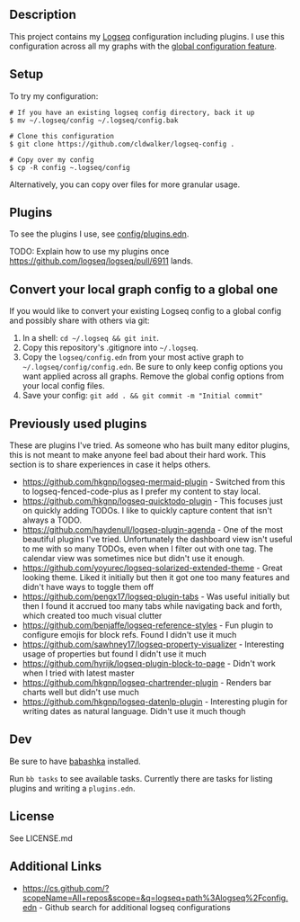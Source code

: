 ## Description

This project contains my [Logseq](https://logseq.com/) configuration including
plugins. I use this configuration across all my graphs with the [global
configuration feature](https://docs.logseq.com/#/page/Global%20configuration).

## Setup

To try my configuration:
```
# If you have an existing logseq config directory, back it up
$ mv ~/.logseq/config ~/.logseq/config.bak

# Clone this configuration
$ git clone https://github.com/cldwalker/logseq-config .

# Copy over my config
$ cp -R config ~.logseq/config
```

Alternatively, you can copy over files for more granular usage.

## Plugins

To see the plugins I use, see [config/plugins.edn](config/plugins.edn).

TODO: Explain how to use my plugins once https://github.com/logseq/logseq/pull/6911 lands.

## Convert your local graph config to a global one

If you would like to convert your existing Logseq config to a global config and
possibly share with others via git:

1. In a shell: `cd ~/.logseq && git init`.
2. Copy this repository's .gitignore into `~/.logseq`.
3. Copy the `logseq/config.edn` from your most active graph to
   `~/.logseq/config/config.edn`. Be sure to only keep config options you want
   applied across all graphs. Remove the global config options from your local
   config files.
4. Save your config: `git add . && git commit -m "Initial commit"`

## Previously used plugins

These are plugins I've tried. As someone who has built many editor plugins, this
is not meant to make anyone feel bad about their hard work. This section is to
share experiences in case it helps others.

* https://github.com/hkgnp/logseq-mermaid-plugin - Switched from this to logseq-fenced-code-plus as I prefer my content to stay local.
* https://github.com/hkgnp/logseq-quicktodo-plugin - This focuses just on quickly adding TODOs. I like to quickly capture content that isn't always a TODO.
* https://github.com/haydenull/logseq-plugin-agenda - One of the most beautiful plugins I've tried. Unfortunately the dashboard view isn't useful to me with so many TODOs, even when I filter out with one tag. The calendar view was sometimes nice but didn't use it enough.
* https://github.com/yoyurec/logseq-solarized-extended-theme - Great looking theme. Liked it initially but then it got one too many features and didn't have ways to toggle them off
* https://github.com/pengx17/logseq-plugin-tabs - Was useful initially but then I found it accrued too many tabs while navigating back and forth, which created too much visual clutter
* https://github.com/benjaffe/logseq-reference-styles - Fun plugin to configure emojis for block refs. Found I didn't use it much
* https://github.com/sawhney17/logseq-property-visualizer - Interesting usage of properties but found I didn't use it much
* https://github.com/hyrijk/logseq-plugin-block-to-page - Didn't work when I tried with latest master
* https://github.com/hkgnp/logseq-chartrender-plugin - Renders bar charts well but didn't use much
* https://github.com/hkgnp/logseq-datenlp-plugin - Interesting plugin for writing dates as natural language. Didn't use it much though

## Dev

Be sure to have [babashka](https://github.com/babashka/babashka) installed.

Run `bb tasks` to see available tasks. Currently there are tasks for listing plugins
and writing a `plugins.edn`.

## License
See LICENSE.md

## Additional Links
* https://cs.github.com/?scopeName=All+repos&scope=&q=logseq+path%3Alogseq%2Fconfig.edn - Github search for additional logseq configurations

